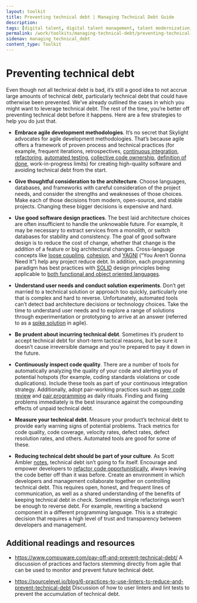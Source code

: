 ```yaml
---
layout: toolkit
title: Preventing technical debt | Managing Technical Debt Guide
description:
tags: [digital talent, digital talent management, talent modernization, guide]
permalink: /work/toolkits/managing-technical-debt/preventing-technical-debt/
sidenav: managing_technical_debt
content_type: Toolkit
---
```


# Preventing technical debt

Even though not all technical debt is bad, it’s still a good idea to not accrue large amounts of technical debt, particularly technical debt that could have otherwise been prevented. We’ve already outlined the cases in which you might want to leverage technical debt. The rest of the time, you’re better off preventing technical debt before it happens. Here are a few strategies to help you do just that.

- **Embrace agile development methodologies**. It’s no secret that Skylight advocates for agile development methodologies. That’s because agile offers a framework of proven process and technical practices (for example, frequent iterations, retrospectives, [continuous integration](https://en.wikipedia.org/wiki/Continuous_integration), [refactoring](https://en.wikipedia.org/wiki/Code_refactoring), [automated testing](https://en.wikipedia.org/wiki/Test_automation), [collective code ownership](https://en.wikipedia.org/wiki/Extreme_programming_practices#Collective_code_ownership), [definition of done](https://18f.gsa.gov/2015/04/24/agile-developments-secret-weapon-transparency/), work-in-progress limits) for creating high-quality software and avoiding technical debt from the start.
 
- **Give thoughtful consideration to the architecture**. Choose languages, databases, and frameworks with careful consideration of the project needs, and consider the strengths and weaknesses of those choices. Make each of those decisions from modern, open-source, and stable projects. Changing these bigger decisions is expensive and hard.
 
- **Use good software design practices**. The best laid architecture choices are often insufficient to handle the unknowable future. For example, it may be necessary to extract services from a monolith, or switch databases for stability and consistency. The goal of good software design is to reduce the cost of change, whether that change is the addition of a feature or big architectural changes. Cross-language concepts like [loose coupling](https://en.wikipedia.org/wiki/Loose_coupling), [cohesion](https://en.wikipedia.org/wiki/Cohesion_%28computer_science%29), and [YAGNI](http://martinfowler.com/bliki/Yagni.html) (“You Aren’t Gonna Need It”) help any project reduce debt. In addition, each programming paradigm has best practices with [SOLID](https://en.wikipedia.org/wiki/SOLID_(object-oriented_design)) design principles being applicable to [both functional and object oriented languages](http://programmers.stackexchange.com/questions/165356/equivalent-of-solid-principles-for-functional-programming).
 
- **Understand user needs and conduct solution experiments**. Don’t get married to a technical solution or approach too quickly, particularly one that is complex and hard to reverse. Unfortunately, automated tools can’t detect bad architecture decisions or technology choices. Take the time to understand user needs and to explore a range of solutions through experimentation or prototyping to arrive at an answer (referred to as a [spike solution](http://www.extremeprogramming.org/rules/spike.html) in agile).
 
- **Be prudent about incurring technical debt**. Sometimes it’s prudent to accept technical debt for short-term tactical reasons, but be sure it doesn’t cause irreversible damage and you’re prepared to pay it down in the future.
 
- **Continuously inspect code quality**. There are a number of tools for automatically analyzing the quality of your code and alerting you of potential hotspots (for example, coding standards violations or code duplications). Include these tools as part of your continuous integration strategy. Additionally, adopt pair-working practices such as [peer code review](https://en.wikipedia.org/wiki/Software_peer_review) and [pair programming](https://18f.gsa.gov/2015/05/04/pair-programming-why-two-heads-are-better-than-one/) as daily rituals. Finding and fixing problems immediately is the best insurance against the compounding effects of unpaid technical debt.
 
- **Measure your technical debt**. Measure your product’s technical debt to provide early warning signs of potential problems. Track metrics for code quality, code coverage, velocity rates, defect rates, defect resolution rates, and others. Automated tools are good for some of these.
 
- **Reducing technical debt should be part of your culture**. As Scott Ambler [notes](https://disciplinedagiledelivery.wordpress.com/2013/11/10/technical-debt/), technical debt isn’t going to fix itself. Encourage and empower developers to [refactor code opportunistically](http://martinfowler.com/bliki/OpportunisticRefactoring.html), always leaving the code better off than it was before. Create an environment in which developers and management collaborate together on controlling technical debt. This requires open, honest, and frequent lines of communication, as well as a shared understanding of the benefits of keeping technical debt in check. Sometimes simple refactorings won’t be enough to reverse debt. For example, rewriting a backend component in a different programming language. This is a strategic decision that requires a high level of trust and transparency between developers and management.

## Additional readings and resources

- https://www.compuware.com/pay-off-and-prevent-technical-debt/
A discussion of practices and factors stemming directly from agile that can be used to monitor and prevent future technical debt.

- https://sourcelevel.io/blog/6-practices-to-use-linters-to-reduce-and-prevent-technical-debt
Discussion of how to user linters and lint tests to prevent the accumulation of technical debt.
